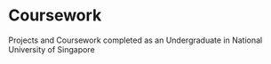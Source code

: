 # Coursework
Projects and Coursework completed as an Undergraduate in National University of Singapore
